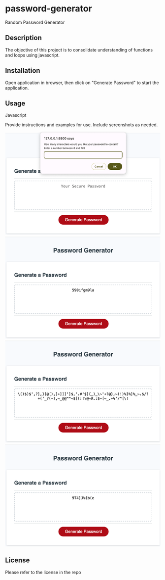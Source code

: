 # password-generator
Random Password Generator

## Description

The objective of this project is to consolidate understanding of functions and loops using javascript.

## Installation

Open application in browser, then click on "Generate Password" to start the application.

## Usage
Javascript

Provide instructions and examples for use. Include screenshots as needed.

![alt text](images/Initial-prompt.png)
![alt text](<images/ 2 options selected.png>)
![alt text](<images/1 option selected.png>)
![alt text](<images/4 options selected.png>)

## License

Please refer to the license in the repo
